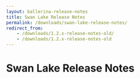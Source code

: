 ```yaml
---
layout: ballerina-release-notes
title: Swan Lake Release Notes
permalink: /downloads/swan-lake-release-notes/
redirect_from:
    - /downloads/1.2.x-release-notes-old/
    - /downloads/1.2.x-release-notes-old
---
```

<script src="{{ "/js/release_notes/swan_lake_all_release_notes.js" | prepend: site.baseurl }}"></script>
# Swan Lake Release Notes

<style>
li.cVersionItem  {display: none !important;  }
</style>
